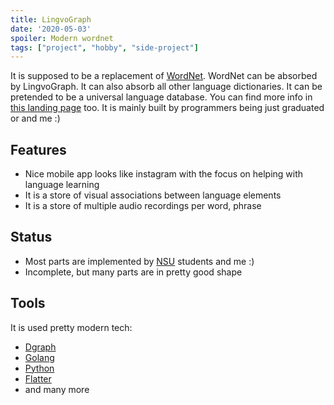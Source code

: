 ```yaml
---
title: LingvoGraph
date: '2020-05-03'
spoiler: Modern wordnet
tags: ["project", "hobby", "side-project"]
---
```


It is supposed to be a replacement of [WordNet](https://wordnet.princeton.edu/).
WordNet can be absorbed by LingvoGraph.
It can also absorb all other language dictionaries.
It can be pretended to be a universal language database.
You can find more info in [this landing page](/https://lingvograph.netlify.app/) too.
It is mainly built by programmers being just graduated or  and me :)

## Features

- Nice mobile app looks like instagram with the focus on helping with language learning
- It is a store of visual associations between language elements
- It is a store of multiple audio recordings per word, phrase

## Status

- Most parts are implemented by [NSU](https://www.nsu.ru/) students and me :)
- Incomplete, but many parts are in pretty good shape

## Tools

It is used pretty modern tech:

- [Dgraph](https://dgraph.io/)
- [Golang](https://golang.org/)
- [Python](https://python.org/)
- [Flatter](https://flutter.dev/)
- and many more
